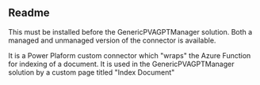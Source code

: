 ## Readme
This must be installed before the GenericPVAGPTManager solution. Both a managed and unmanaged version of the connector is available.

It is a Power Plaform custom connector which "wraps" the Azure Function for indexing of a document. It is used in the GenericPVAGPTManager solution by a custom page titled "Index Document"


